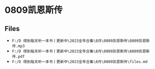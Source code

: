 # 0809凯恩斯传

## Files

- `F:/D 得到每天听一本书丨更新中\2023全年合集\8月\0809凯恩斯传\0809凯恩斯传.mp3`
- `F:/D 得到每天听一本书丨更新中\2023全年合集\8月\0809凯恩斯传\0809凯恩斯传.pdf`
- `F:/D 得到每天听一本书丨更新中\2023全年合集\8月\0809凯恩斯传\files.md`
